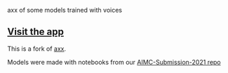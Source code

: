 axx of some models trained with voices

## [Visit the app](https://ktonal.github.io/Stimmen-axx)

This is a fork of [axx](https://github.com/ktonal/axx).

Models were made with notebooks from our [AIMC-Submission-2021 repo](https://github.com/ktonal/AIMC-Submission-2021)
